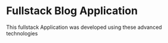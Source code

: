 # Fullstack Blog Application
<p>This fullstack Application was developed using these advanced technologies </p>
